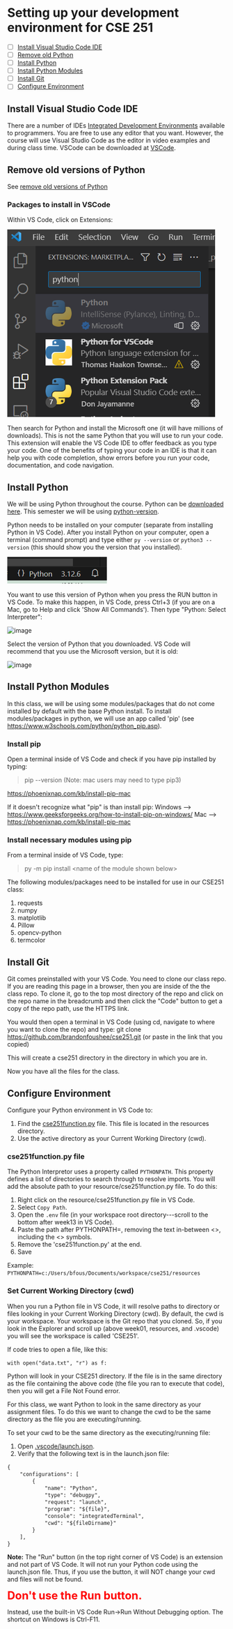 # Setting up your development environment for CSE 251

- [ ] [Install Visual Studio Code IDE](#install-vscode)
- [ ] [Remove old Python](#remove-old-versions-of-python)
- [ ] [Install Python](#install-python)
- [ ] [Install Python Modules](#install-modules)
- [ ] [Install Git](#install-git)
- [ ] [Configure Environment](#configure-env)

## <a name="install-vscode">Install Visual Studio Code IDE
There are a number of IDEs [Integrated Development Environments](https://en.wikipedia.org/wiki/Integrated_development_environment) available to programmers. You are free to use any editor that you want.  However, the course will use Visual Studio Code as the editor in video examples and during class time.  VSCode can be downloaded at [VSCode](https://code.visualstudio.com).

## Remove old versions of Python
See [remove old versions of Python](remove-old-versions-of-python.md)

### Packages to install in VSCode 

Within VS Code, click on Extensions:

![image](vscode-extensions.PNG)

Then search for Python and install the Microsoft one (it will have millions of downloads). This is not the same Python that you will use to run your code. This extension will enable the VS Code IDE to offer feedback as you type your code. One of the benefits of typing your code in an IDE is that it can help you with code completion, show errors before you run your code, documentation, and code navigation. 

## <a name="install-python"></a>**Install Python**
We will be using Python throughout the course. Python can be [downloaded here](https://python.org/downloads). This semester we will be using [python-version](python-version.md).

Python needs to be installed on your computer (separate from installing Python in VS Code). After you install Python on your computer, open a terminal (command prompt) 
and type either `py --version` or `python3 --version` (this should show you the version that you installed). 

![image](python-version.png)

You want to use this version of Python when you press the RUN button in VS Code. To make this happen, in VS Code, press Ctrl+3 (if you are on a Mac, go to Help and click 'Show All Commands'). Then type "Python: Select Interpreter":

![image](https://user-images.githubusercontent.com/8828821/207205249-efb963f1-b62a-4672-9534-5b722febd847.png)

Select the version of Python that you downloaded. VS Code will recommend that you use the Microsoft version, but it is old:

![image](https://user-images.githubusercontent.com/8828821/207205435-745e1eba-bb2d-46c7-9510-c4ce0e193feb.png)

## <a name="install-modules"></a> **Install Python Modules**
In this class, we will be using some modules/packages that do not come installed by default with the base Python install. To install modules/packages in python, we will use an app called 'pip' (see https://www.w3schools.com/python/python_pip.asp). 

### Install pip
Open a terminal inside of VS Code and check if you have pip installed by typing:
>pip --version
(Note: mac users may need to type pip3)

https://phoenixnap.com/kb/install-pip-mac

If it doesn't recognize what "pip" is than install pip:
Windows --> https://www.geeksforgeeks.org/how-to-install-pip-on-windows/
Mac --> https://phoenixnap.com/kb/install-pip-mac

### Install necessary modules using pip
From a terminal inside of VS Code, type:
>py -m pip install \<name of the module shown below\>

The following modules/packages need to be installed for use in our CSE251 class:
1. requests 
2. numpy
3. matplotlib
4. Pillow
5. opencv-python
6. termcolor

## <a name="install-git"></a> **Install Git**
Git comes preinstalled with your VS Code. You need to clone our class repo. If you are reading this page in a browser, then you are inside of the the class repo. To clone it, go to the top most directory of the repo and click on the repo name in the breadcrumb and then click the "Code" button to get a copy of the repo path, use the HTTPS link.

You would then open a terminal in VS Code (using cd, navigate to where you want to clone the repo) and type:
git clone https://github.com/brandonfoushee/cse251.git  (or paste in the link that you copied)

This will create a cse251 directory in the directory in which you are in. 

Now you have all the files for the class.

## <a name="configure-env"></a> **Configure Environment**

Configure your Python environment in VS Code to:
1. Find the [cse251function.py](../../resources/cse251functions.py) file. This file is located in the resources directory.
2. Use the active directory as your Current Working Directory (cwd).

### cse251function.py file ###
The Python Interpretor uses a property called `PYTHONPATH`. This property defines a list of directories to search through to resolve imports. You will add the absolute path to your resource/cse251function.py file. To do this:
1. Right click on the resource/cse251function.py file in VS Code. 
2. Select `Copy Path`.
3. Open the `.env` file (in your workspace root directory---scroll to the bottom after week13 in VS Code).
4. Paste the path after PYTHONPATH=, removing the text in-between <>, including the <> symbols.
5. Remove the 'cse251function.py' at the end.
6. Save

Example: `PYTHONPATH=c:/Users/bfous/Documents/workspace/cse251/resources`

### Set Current Working Directory (cwd) ###
When you run a Python file in VS Code, it will resolve paths to directory or files looking in your Current Working Directory (cwd). By default, the cwd is your workspace. Your workspace is the Git repo that you cloned. So, if you look in the Explorer and scroll up (above week01, resources, and .vscode) you will see the workspace is called 'CSE251'. 

If code tries to open a file, like this:
```
with open("data.txt", "r") as f:
```
Python will look in your CSE251 directory. If the file is in the same directory as the file containing the above code (the file you ran to execute that code), then you will get a File Not Found error. 

For this class, we want Python to look in the same directory as your assignment files. To do this we want to change the cwd to be the same directory as the file you are executing/running.

To set your cwd to be the same directory as the executing/running file:
1. Open [.vscode/launch.json](../../.vscode/launch.json).
2. Verify that the following text is in the launch.json file:
```
{
    "configurations": [
        {
            "name": "Python",
            "type": "debugpy",
            "request": "launch",
            "program": "${file}",
            "console": "integratedTerminal",
            "cwd": "${fileDirname}"
        }
    ],
}
```
**Note:** 
The "Run" button (in the top right corner of VS Code) is an extension and not part of VS Code. It will not run your Python code using the launch.json file. Thus, if you use the button, it will NOT change your cwd and files will not be found. 

**<span style="color:red;font-size:25px">Don't use the Run button.</span>** 

Instead, use the built-in VS Code Run->Run Without Debugging option. The shortcut on Windows is Ctrl-F11.